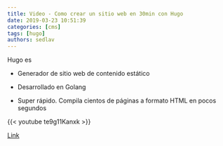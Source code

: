 ```yaml
---
title: Video - Como crear un sitio web en 30min con Hugo
date: 2019-03-23 10:51:39
categories: [cms]
tags: [hugo]
authors: sedlav
---
```


Hugo es

- Generador de sitio web de contenido estático

- Desarrollado en Golang

 - Super rápido. Compila cientos de páginas a formato HTML en pocos segundos

{{< youtube te9g11Kanxk >}}

[Link](https://www.youtube.com/watch?v=te9g11Kanxk)
